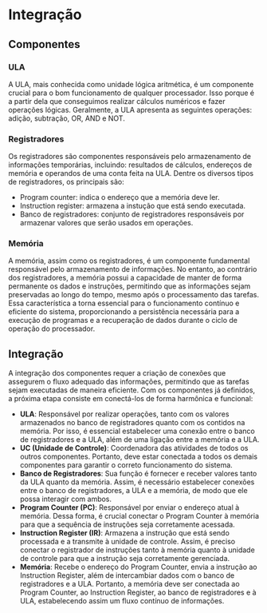 # Integração

## Componentes

### ULA

A ULA, mais conhecida como unidade lógica aritmética, é um componente crucial para o bom funcionamento de qualquer processador. Isso porque é a partir dela que conseguimos realizar cálculos numéricos e fazer operações lógicas. Geralmente, a ULA apresenta as seguintes operações: adição, subtração, OR, AND e NOT.

### Registradores

Os registradores são componentes responsáveis pelo armazenamento de informações temporárias, incluindo: resultados de cálculos, endereços de memória e operandos de uma conta feita na ULA. Dentre os diversos tipos de registradores, os principais são:
  * Program counter: indica o endereço que a memória deve ler.
  * Instruction register: armazena a instução que está sendo executada.
  * Banco de registradores: conjunto de registradores responsáveis por armazenar valores que serão usados em operações.

### Memória

A memória, assim como os registradores, é um componente fundamental responsável pelo armazenamento de informações. No entanto, ao contrário dos registradores, a memória possui a capacidade de manter de forma permanente os dados e instruções, permitindo que as informações sejam preservadas ao longo do tempo, mesmo após o processamento das tarefas. Essa característica a torna essencial para o funcionamento contínuo e eficiente do sistema, proporcionando a persistência necessária para a execução de programas e a recuperação de dados durante o ciclo de operação do processador.

## Integração

A integração dos componentes requer a criação de conexões que assegurem o fluxo adequado das informações, permitindo que as tarefas sejam executadas de maneira eficiente. Com os componentes já definidos, a próxima etapa consiste em conectá-los de forma harmônica e funcional:
  * **ULA**: Responsável por realizar operações, tanto com os valores armazenados no banco de registradores quanto com os contidos na memória. Por isso, é essencial estabelecer uma conexão entre o banco de registradores e a ULA, além de uma ligação entre a memória e a ULA.
  * **UC (Unidade de Controle)**: Coordenadora das atividades de todos os outros componentes. Portanto, deve estar conectada a todos os demais componentes para garantir o correto funcionamento do sistema.
  * **Banco de Registradores**: Sua função é fornecer e receber valores tanto da ULA quanto da memória. Assim, é necessário estabelecer conexões entre o banco de registradores, a ULA e a memória, de modo que ele possa interagir com ambos.
  * **Program Counter (PC)**: Responsável por enviar o endereço atual à memória. Dessa forma, é crucial conectar o Program Counter à memória para que a sequência de instruções seja corretamente acessada.
  * **Instruction Register (IR)**: Armazena a instrução que está sendo processada e a transmite à unidade de controle. Assim, é preciso conectar o registrador de instruções tanto à memória quanto à unidade de controle para que a instrução seja corretamente gerenciada.
  * **Memória**: Recebe o endereço do Program Counter, envia a instrução ao Instruction Register, além de intercambiar dados com o banco de registradores e a ULA. Portanto, a memória deve ser conectada ao Program Counter, ao Instruction Register, ao banco de registradores e à ULA, estabelecendo assim um fluxo contínuo de informações.
